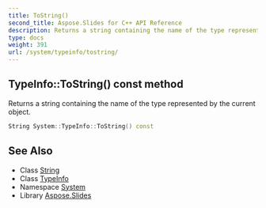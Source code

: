 ```yaml
---
title: ToString()
second_title: Aspose.Slides for C++ API Reference
description: Returns a string containing the name of the type represented by the current object.
type: docs
weight: 391
url: /system/typeinfo/tostring/
---
```

## TypeInfo::ToString() const method


Returns a string containing the name of the type represented by the current object.

```cpp
String System::TypeInfo::ToString() const
```

## See Also

* Class [String](../../string/)
* Class [TypeInfo](../)
* Namespace [System](../../)
* Library [Aspose.Slides](../../../)